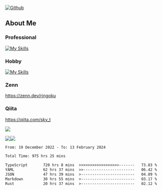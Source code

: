 [![Github](https://img.shields.io/github/followers/skyt-a?label=Follow&style=social)](https://github.com/skyt-a)

## About Me
### Professional
[![My Skills](https://skillicons.dev/icons?i=react,ts,js,nodejs,java,graphql,firebase,githubactions&theme=light)](https://skillicons.dev)
### Hobby
[![My Skills](https://skillicons.dev/icons?i=unity,rust,py&theme=light)](https://skillicons.dev)

### Zenn
https://zenn.dev/ringoku
### Qiita
https://qiita.com/sky_t


![](https://github-profile-summary-cards.vercel.app/api/cards/profile-details?username=skyt-a&theme=default)

![](https://github-profile-summary-cards.vercel.app/api/cards/repos-per-language?username=skyt-a&theme=default)![](https://github-profile-summary-cards.vercel.app/api/cards/stats?username=RinGoku&theme=default)

<!--START_SECTION:waka-->

```txt
From: 19 December 2022 - To: 13 February 2024

Total Time: 975 hrs 25 mins

TypeScript       720 hrs 8 mins  >>>>>>>>>>>>>>>>>>-------   73.83 %
YAML             62 hrs 37 mins  >>-----------------------   06.42 %
JSON             47 hrs 39 mins  >------------------------   04.89 %
Markdown         30 hrs 55 mins  >------------------------   03.17 %
Rust             20 hrs 37 mins  >------------------------   02.12 %
```

<!--END_SECTION:waka-->
